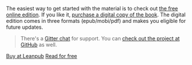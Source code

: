 The easiest way to get started with the material is to check out [the free online edition](/react/introduction/). If you like it, [purchase a digital copy of the book](https://leanpub.com/survivejs-react). The digital edition comes in three formats (epub/mobi/pdf) and makes you eligible for future updates.

> There's a [Gitter chat](https://gitter.im/survivejs/react) for support. You can [check out the project at GitHub](https://github.com/survivejs/react-book) as well.

<p class="btn-group">
<a class='btn btn-buy' href='https://leanpub.com/survivejs-react'>Buy at Leanpub</a>
<a class='btn btn-buy' href='/react/introduction/'>Read for free</a>
</p>
